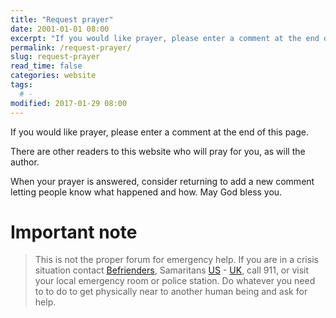 ```yaml
---
title: "Request prayer"
date: 2001-01-01 08:00
excerpt: "If you would like prayer, please enter a comment at the end of this page."
permalink: /request-prayer/
slug: request-prayer
read_time: false
categories: website
tags:
  # -
modified: 2017-01-29 08:00
---
```

If you would like prayer, please enter a comment at the end of this page.  

There are other readers to this website who will pray for you, as will the author.  

When your prayer is answered, consider returning to add a new comment letting people know what happened and how.  May God bless you.

# Important note
> This is not the proper forum for emergency help.  If you are in a crisis situation contact [Befrienders](http://www.befrienders.org/), Samaritans [US](http://www.samaritansnyc.org) - [UK](http://www.samaritans.org), call 911, or visit your local emergency room or police station.  Do whatever you need to to do to get physically near to another human being and ask for help.
